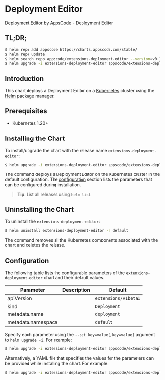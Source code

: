 # Deployment Editor

[Deployment Editor by AppsCode](https://appscode.com) - Deployment Editor

## TL;DR;

```bash
$ helm repo add appscode https://charts.appscode.com/stable/
$ helm repo update
$ helm search repo appscode/extensions-deployment-editor --version=v0.18.0
$ helm upgrade -i extensions-deployment-editor appscode/extensions-deployment-editor -n default --create-namespace --version=v0.18.0
```

## Introduction

This chart deploys a Deployment Editor on a [Kubernetes](http://kubernetes.io) cluster using the [Helm](https://helm.sh) package manager.

## Prerequisites

- Kubernetes 1.20+

## Installing the Chart

To install/upgrade the chart with the release name `extensions-deployment-editor`:

```bash
$ helm upgrade -i extensions-deployment-editor appscode/extensions-deployment-editor -n default --create-namespace --version=v0.18.0
```

The command deploys a Deployment Editor on the Kubernetes cluster in the default configuration. The [configuration](#configuration) section lists the parameters that can be configured during installation.

> **Tip**: List all releases using `helm list`

## Uninstalling the Chart

To uninstall the `extensions-deployment-editor`:

```bash
$ helm uninstall extensions-deployment-editor -n default
```

The command removes all the Kubernetes components associated with the chart and deletes the release.

## Configuration

The following table lists the configurable parameters of the `extensions-deployment-editor` chart and their default values.

|     Parameter      | Description |             Default             |
|--------------------|-------------|---------------------------------|
| apiVersion         |             | <code>extensions/v1beta1</code> |
| kind               |             | <code>Deployment</code>         |
| metadata.name      |             | <code>deployment</code>         |
| metadata.namespace |             | <code>default</code>            |


Specify each parameter using the `--set key=value[,key=value]` argument to `helm upgrade -i`. For example:

```bash
$ helm upgrade -i extensions-deployment-editor appscode/extensions-deployment-editor -n default --create-namespace --version=v0.18.0 --set apiVersion=extensions/v1beta1
```

Alternatively, a YAML file that specifies the values for the parameters can be provided while
installing the chart. For example:

```bash
$ helm upgrade -i extensions-deployment-editor appscode/extensions-deployment-editor -n default --create-namespace --version=v0.18.0 --values values.yaml
```
